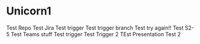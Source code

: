 # Unicorn1
Test Repo
Test Jira
Test trigger
Test trigger branch
Test try again!!
Test S2-5
Test Teams stuff
Test trigger
Test Trigger 2
TEst Presentation
Test
2
